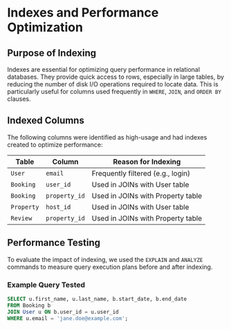 # Indexes and Performance Optimization

## Purpose of Indexing

Indexes are essential for optimizing query performance in relational databases. They provide quick access to rows, especially in large tables, by reducing the number of disk I/O operations required to locate data. This is particularly useful for columns used frequently in `WHERE`, `JOIN`, and `ORDER BY` clauses.

## Indexed Columns

The following columns were identified as high-usage and had indexes created to optimize performance:

| Table      | Column        | Reason for Indexing               |
| ---------- | ------------- | --------------------------------- |
| `User`     | `email`       | Frequently filtered (e.g., login) |
| `Booking`  | `user_id`     | Used in JOINs with User table     |
| `Booking`  | `property_id` | Used in JOINs with Property table |
| `Property` | `host_id`     | Used in JOINs with User table     |
| `Review`   | `property_id` | Used in JOINs with Property table |

## Performance Testing

To evaluate the impact of indexing, we used the `EXPLAIN` and `ANALYZE` commands to measure query execution plans before and after indexing.

### Example Query Tested

```sql
SELECT u.first_name, u.last_name, b.start_date, b.end_date
FROM Booking b
JOIN User u ON b.user_id = u.user_id
WHERE u.email = 'jane.doe@example.com';
```
